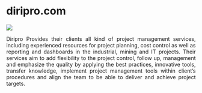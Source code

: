 # diripro.com
<div data-type="logo">
      <a href="https://diripro.com/" target="new"><img style="background-position: center center;background-repeat: no-repeat;" data-setting="border" src="https://images.builderservices.io/s/cdn/v1.0/i/m?url=https://usercontent.one/wp/diripro.com/wp-content/uploads/2019/01/logo.png?media=1641771005">
      </a>
      
 </div>
 
 <p style='text-align: justify;'>Diripro Provides their clients all kind of project management services, including experienced resources for project planning, cost control as well as reporting and dashboards in the industrial, mining and IT projects. Their services aim to add flexibility to the project control, follow up, management and emphasize the quality by applying the best practices, innovative tools, transfer knowledge, implement project management tools within client’s procedures and align the team to be able to deliver and achieve project targets. </p>